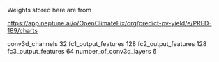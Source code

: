 Weights stored here are from

https://app.neptune.ai/o/OpenClimateFix/org/predict-pv-yield/e/PRED-189/charts

conv3d_channels 32
fc1_output_features 128
fc2_output_features 128
fc3_output_features 64
number_of_conv3d_layers 6
